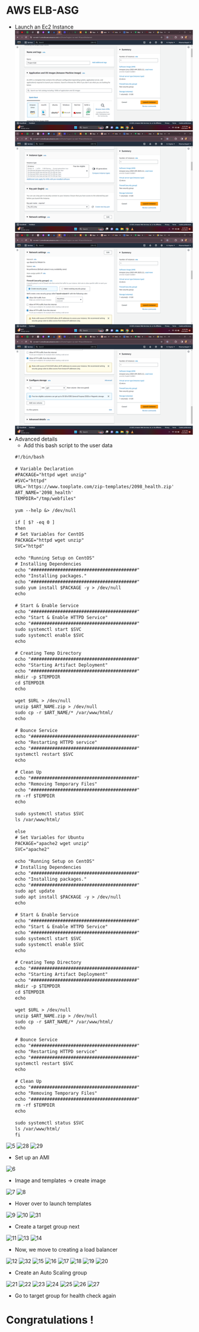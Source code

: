 # AWS ELB-ASG
- Launch an Ec2 Instance
![one](./images/one.png)
![2](./images/2.png)
![3](./images/3.png)
![4](./images/4.png)
- Advanced details
    - Add this bash script to the user data
    ```
   #!/bin/bash

   # Variable Declaration
   #PACKAGE="httpd wget unzip"
   #SVC="httpd"
   URL='https://www.tooplate.com/zip-templates/2098_health.zip'
   ART_NAME='2098_health'
   TEMPDIR="/tmp/webfiles"

   yum --help &> /dev/null

   if [ $? -eq 0 ]
   then
   # Set Variables for CentOS
   PACKAGE="httpd wget unzip"
   SVC="httpd"

   echo "Running Setup on CentOS"
   # Installing Dependencies
   echo "########################################"
   echo "Installing packages."
   echo "########################################"
   sudo yum install $PACKAGE -y > /dev/null
   echo

   # Start & Enable Service
   echo "########################################"
   echo "Start & Enable HTTPD Service"
   echo "########################################"
   sudo systemctl start $SVC
   sudo systemctl enable $SVC
   echo

   # Creating Temp Directory
   echo "########################################"
   echo "Starting Artifact Deployment"
   echo "########################################"
   mkdir -p $TEMPDIR
   cd $TEMPDIR
   echo

   wget $URL > /dev/null
   unzip $ART_NAME.zip > /dev/null
   sudo cp -r $ART_NAME/* /var/www/html/
   echo

   # Bounce Service
   echo "########################################"
   echo "Restarting HTTPD service"
   echo "########################################"
   systemctl restart $SVC
   echo

   # Clean Up
   echo "########################################"
   echo "Removing Temporary Files"
   echo "########################################"
   rm -rf $TEMPDIR
   echo

   sudo systemctl status $SVC
   ls /var/www/html/

   else
   # Set Variables for Ubuntu
   PACKAGE="apache2 wget unzip"
   SVC="apache2"

   echo "Running Setup on CentOS"
   # Installing Dependencies
   echo "########################################"
   echo "Installing packages."
   echo "########################################"
   sudo apt update
   sudo apt install $PACKAGE -y > /dev/null
   echo

   # Start & Enable Service
   echo "########################################"
   echo "Start & Enable HTTPD Service"
   echo "########################################"
   sudo systemctl start $SVC
   sudo systemctl enable $SVC
   echo

   # Creating Temp Directory
   echo "########################################"
   echo "Starting Artifact Deployment"
   echo "########################################"
   mkdir -p $TEMPDIR
   cd $TEMPDIR
   echo

   wget $URL > /dev/null
   unzip $ART_NAME.zip > /dev/null
   sudo cp -r $ART_NAME/* /var/www/html/
   echo

   # Bounce Service
   echo "########################################"
   echo "Restarting HTTPD service"
   echo "########################################"
   systemctl restart $SVC
   echo

   # Clean Up
   echo "########################################"
   echo "Removing Temporary Files"
   echo "########################################"
   rm -rf $TEMPDIR
   echo

   sudo systemctl status $SVC
   ls /var/www/html/
   fi 
   
   ```
![5](./images/5.png)
![28](./images/28.png)
![29](./images/29.png)

- Set up an AMI

![6](./images/6.png)

- Image and templates -> create image

![7](./images/7.png)
![8](./images/8.png)

- Hover over to launch templates

![9](./images/9.png)
![10](./images/10.png)
![31](./images/31.png)

- Create a target group next

![11](./images/11.png)
![13](./images/13.png)
![14](./images/14.png)

- Now, we move to creating a load balancer

![12](./images/12.png)
![32](./images/32.png)
![15](./images/15.png)
![16](./images/16.png)
![17](./images/17.png)
![18](./images/18.png)
![19](./images/19.png)
![20](./images/20.png)

- Create an Auto Scaling group

![21](./images/21.png)
![22](./images/22.png)
![23](./images/23.png)
![24](./images/24.png)
![25](./images/25.png)
![26](./images/26.png)
![27](./images/27.png)

- Go to target group for health check again

# Congratulations !